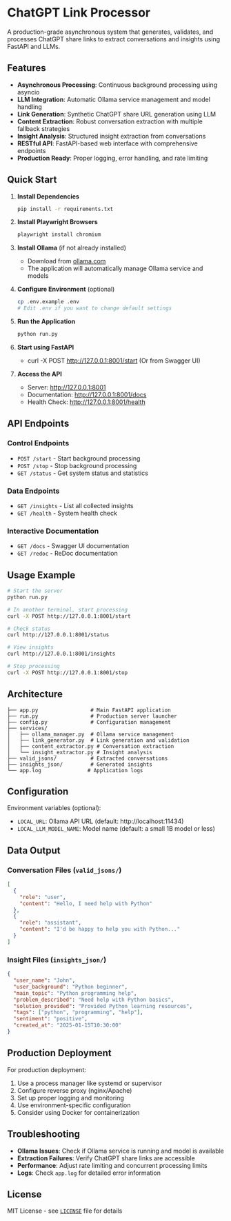 # ChatGPT Link Processor

A production-grade asynchronous system that generates, validates, and processes ChatGPT share links to extract conversations and insights using FastAPI and LLMs.

## Features

- **Asynchronous Processing**: Continuous background processing using asyncio
- **LLM Integration**: Automatic Ollama service management and model handling
- **Link Generation**: Synthetic ChatGPT share URL generation using LLM
- **Content Extraction**: Robust conversation extraction with multiple fallback strategies
- **Insight Analysis**: Structured insight extraction from conversations
- **RESTful API**: FastAPI-based web interface with comprehensive endpoints
- **Production Ready**: Proper logging, error handling, and rate limiting

## Quick Start

1. **Install Dependencies**
   ```bash
   pip install -r requirements.txt
   ```

2. **Install Playwright Browsers**
   ```bash
   playwright install chromium
   ```

3. **Install Ollama** (if not already installed)
   - Download from [ollama.com](https://ollama.com)
   - The application will automatically manage Ollama service and models

4. **Configure Environment** (optional)
   ```bash
   cp .env.example .env
   # Edit .env if you want to change default settings
   ```

5. **Run the Application**
   ```bash
   python run.py
   ```

6. **Start using FastAPI**
   - curl -X POST http://127.0.0.1:8001/start (Or from Swagger UI)

7. **Access the API**
   - Server: http://127.0.0.1:8001
   - Documentation: http://127.0.0.1:8001/docs
   - Health Check: http://127.0.0.1:8001/health

## API Endpoints

### Control Endpoints
- `POST /start` - Start background processing
- `POST /stop` - Stop background processing
- `GET /status` - Get system status and statistics

### Data Endpoints
- `GET /insights` - List all collected insights
- `GET /health` - System health check

### Interactive Documentation
- `GET /docs` - Swagger UI documentation
- `GET /redoc` - ReDoc documentation

## Usage Example

```bash
# Start the server
python run.py

# In another terminal, start processing
curl -X POST http://127.0.0.1:8001/start

# Check status
curl http://127.0.0.1:8001/status

# View insights
curl http://127.0.0.1:8001/insights

# Stop processing
curl -X POST http://127.0.0.1:8001/stop
```

## Architecture

```
├── app.py                 # Main FastAPI application
├── run.py                 # Production server launcher
├── config.py              # Configuration management
├── services/
│   ├── ollama_manager.py  # Ollama service management
│   ├── link_generator.py  # Link generation and validation
│   ├── content_extractor.py # Conversation extraction
│   └── insight_extractor.py # Insight analysis
├── valid_jsons/           # Extracted conversations
├── insights_json/         # Generated insights
└── app.log               # Application logs
```

## Configuration

Environment variables (optional):
- `LOCAL_URL`: Ollama API URL (default: http://localhost:11434)
- `LOCAL_LLM_MODEL_NAME`: Model name (default: a small 1B model or less)

## Data Output

### Conversation Files (`valid_jsons/`)
```json
[
  {
    "role": "user",
    "content": "Hello, I need help with Python"
  },
  {
    "role": "assistant", 
    "content": "I'd be happy to help you with Python..."
  }
]
```

### Insight Files (`insights_json/`)
```json
{
  "user_name": "John",
  "user_background": "Python beginner",
  "main_topic": "Python programming help",
  "problem_described": "Need help with Python basics",
  "solution_provided": "Provided Python learning resources",
  "tags": ["python", "programming", "help"],
  "sentiment": "positive",
  "created_at": "2025-01-15T10:30:00"
}
```

## Production Deployment

For production deployment:

1. Use a process manager like systemd or supervisor
2. Configure reverse proxy (nginx/Apache)
3. Set up proper logging and monitoring
4. Use environment-specific configuration
5. Consider using Docker for containerization

## Troubleshooting

- **Ollama Issues**: Check if Ollama service is running and model is available
- **Extraction Failures**: Verify ChatGPT share links are accessible
- **Performance**: Adjust rate limiting and concurrent processing limits
- **Logs**: Check `app.log` for detailed error information

## License

MIT License - see [`LICENSE`](./LICENSE) file for details